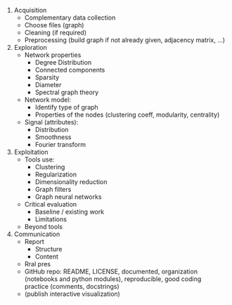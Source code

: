 1. Acquisition
	* Complementary data collection
	* Choose files (graph)
	* Cleaning (if required)
	* Preprocessing (build graph if not already given, adjacency matrix, ...)
2. Exploration
	* Network properties
		* Degree Distribution
		* Connected components
		* Sparsity
		* Diameter
		* Spectral graph theory
	* Network model:
		* Identify type of graph
		* Properties of the nodes (clustering coeff, modularity, centrality)
	* Signal (attributes):
		* Distribution
		* Smoothness
		* Fourier transform
3. Exploitation
	* Tools use:
		* Clustering
		* Regularization
		* Dimensionality reduction
		* Graph filters
		* Graph neural networks
	* Critical evaluation
		* Baseline / existing work
		* Limitations
	* Beyond tools
4. Communication
	* Report
		* Structure
		* Content
	* Rral pres
	* GitHub repo: README, LICENSE, documented, organization (notebooks and python modules),
	 	reproducible, good coding practice (comments, docstrings)
	* (publish interactive visualization)
